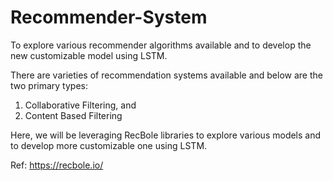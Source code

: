 # Recommender-System
To explore various recommender algorithms available and to develop the new customizable model using LSTM.

There are varieties of recommendation systems available and below are the two primary types:
1. Collaborative Filtering, and
2. Content Based Filtering

Here, we will be leveraging RecBole libraries to explore various models and to develop more customizable one using LSTM.

Ref: https://recbole.io/
